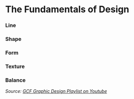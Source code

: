 # The Fundamentals of Design

### Line

### Shape 

### Form

### Texture 

### Balance

*Source: [GCF Graphic Design Playlist on Youtube](https://www.youtube.com/playlist?list=PLpQQipWcxwt8vVzFpoJS5TtCh8Ktke9TH)*
